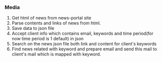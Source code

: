 ### Media
1. Get html of news from news-portal site
2. Parse contents and links of news from html.
3. Save data to json file
4. Accept client info which contains email, keywords and time period(for now time period is 1 default) in json
5. Search on the news json file both link and content for client's keywords
6. Find news related with keyword and prepare email and send this mail to client's mail which is mapped with keyword.

